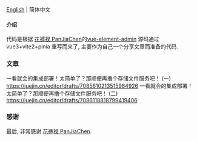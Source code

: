 [English](./README.en.md) | 简体中文

#### 介绍

代码是根据 [花裤衩 PanJiaChen](https://github.com/PanJiaChen)的[vue-element-admin](https://github.com/PanJiaChen/vue-element-admin) 源码通过 vue3+vite2+pinia 重写而来了, 主要作为自己一个分享文章而准备的代码.

### 文章

一看就会的集成部署！太简单了？那顺便再撸个存储文件服务吧！ (一) https://juejin.cn/editor/drafts/7085610213515984926
一看就会的集成部署！太简单了？那顺便再撸个存储文件服务吧！ (二) https://juejin.cn/editor/drafts/7086118818799419406

### 感谢

最后, 非常感谢 [花裤衩 PanJiaChen](https://github.com/PanJiaChen).
